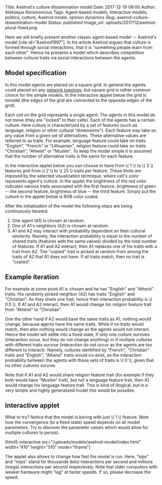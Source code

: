 Title: Axelrod's culture dissemination model
Date: 2017-12-19 08:00
Author: Aleksejus Kononovicius
Tags: Agent-based models, Interactive models, politics, culture, Axelrod model, opinion dynamics
Slug: axelrod-culture-dissemination-model
Status: published
Image_url: uploads/2017/12/axelrod-plural-fixed.png

Here we will briefly present another classic agent-based model -- Axelrod's model [cite id="Axelrod1997"]. In his article Axelrod argues that culture is formed through social interactions, that it is "something people learn from each other". Hence he presents a model which describes competition between cultural traits via social interactions between the agents.<!--more-->

## Model specification

In this model agents are placed on a square grid. In general the agents could placed on any [network topology](/tag/network-models/), but square grid is rather common choice for the simple models. In the interactive applet below the grid is toroidal (the edges of the grid are connected to the opposite edges of the grid).

Each cell on the grid represents a single agent. The agents in this model do not move (they are "locked" to their cells). Each of the agents has a certain culture. Here culture is characterized by a set of features (such as language, religion or other cultural "dimensions"). Each feature may take on any value from a given set of alternatives. These alternative values are referred to as traits. For example, language feature could take on traits "English", "French" or "Lithuanian", religion feature could take on traits "Christian", "Atheist" or "Muslim". To keep the model simple it is assumed that the number of alternative traits is the same for each feature.

In the interactive applet below you can choose to have from \\\( 1 \\\) to \\\( 3 \\\) features and from \\\( 2 \\\) to \\\( 25 \\\) traits per feature. These limits are imposed by the selected visualization technique, where cell's color represents agent's culture. In the applet the brightness of the red color indicates various traits associated with the first feature, brightness of green -- the second feature, brightness of blue -- the third feature. Simply put the culture in the applet below is RGB color coded.

After the initialization of the model the following steps are being continuously iterated:

1. One agent (A1) is chosen at random.
1. One of A1's neighbors (A2) is chosen at random.
1. A1 and A2 may interact with probability dependent on their cultural similarity. Namely, the interaction probability is equal to the number of shared traits (features with the same values) divided by the total number of features. If A1 and A2 interact, then A1 replaces one of his traits with a trait from A2. The "copied" trait is picked at random from among the traits of A2 that A1 does not have. If all traits match, then no trait is "copied".

## Example iteration

For example at some point A1 is chosen and he has "English" and "Atheist" traits. His randomly picked neighbor (A2) has traits "English" and "Christian". As they share one trait, hence their interaction probability is \\\( 0.5 \\\). If A1 and A2 interact, then A1 would change his religion feature trait from "Atheist" to "Christian".

One the other hand if A2 would have the same traits as A1, nothing would change, because agents have the same traits. While if no traits would match, then also nothing would change as the agents would not interact. Hence the model will settle into a fixed state, if only one culture survives (interaction occur, but they do not change anything) or if multiple cultures with different traits survive (interaction do not occur as the agents are too different to interact). Namely, cultures identified by "French", "Christian" traits and "English", "Atheist" traits would co-exist, as the interaction probability between the agents with those sets of traits is  \\\( 0 \\\), given that no other cultures survive.

Note that if A1 and A2 would share religion feature trait (for example if they both would have "Muslim" trait), but not a language feature trait, then A1 would change his language feature trait. This is kind of illogical, but in a very simple and highly generalized model this would be possible.

## Interactive applet

What to try? Notice that the model is boring with just \\\( 1 \\\) feature. Note how the convergence (to a fixed state) speed depends on all model parameters. Try to discover the parameter values which would allow for multiple cultures to persist.

[html5-interactive
src="/uploads/models/axelrod-model/index.html" width="410"
height="510" mode="iframe"]

The applet also allows to change how fast the model is run. Here, "kips" and "mips" stand for thousands (kilo) interactions per second and millions (mega) interactions per second respectively. Note that older computers with weaker hardware might "lag" at faster speeds. If so, please decrease the speed.
